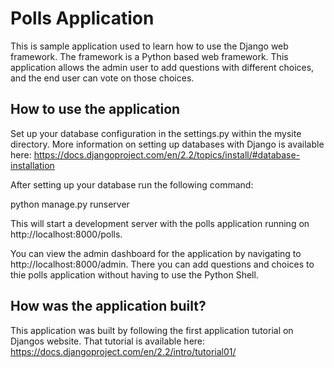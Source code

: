 # Polls Application

This is sample application used to learn how to use the Django web framework.  The framework is a Python based web framework.  This application allows the admin user to add questions with different choices, and the end user can vote on those choices.

## How to use the application

Set up your database configuration in the settings.py within the mysite directory.  More information on setting up databases with Django is available here: https://docs.djangoproject.com/en/2.2/topics/install/#database-installation

After setting up your database run the following command:

python manage.py runserver

This will start a development server with the polls application running on http://localhost:8000/polls.

You can view the admin dashboard for the application by navigating to http://localhost:8000/admin.  There you can add questions and choices to thie polls application without having to use the Python Shell.

## How was the application built?

This application was built by following the first application tutorial on Djangos website.  That tutorial is available here: https://docs.djangoproject.com/en/2.2/intro/tutorial01/